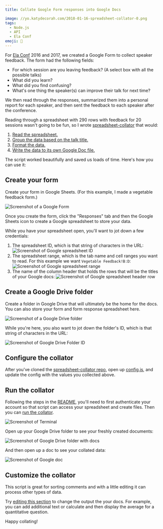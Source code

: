 ```yaml
---
title: Collate Google Form responses into Google Docs

image: //yo.katydecorah.com/2018-01-16-spreadsheet-collator-0.png
tags:
  - Node.js
  - API
  - Ela Conf
emoji: 📁
---
```


For [Ela Conf](http://elaconf.com) 2016 and 2017, we created a Google Form to collect speaker feedback. The form had the following fields:

- For which session are you leaving feedback? (A select box with all the possible talks)
- What did you learn?
- What did you find confusing?
- What's one thing the speaker(s) can improve their talk for next time?

We then read through the responses, summarized them into a personal report for each speaker, and then sent the feedback to each speaker after the conference.

Reading through a spreadsheet with 290 rows with feedback for 20 sessions wasn't going to be fun, so I wrote [spreadsheet-collator](https://github.com/katydecorah/spreadsheet-collator/) that would:

1. [Read the spreadsheet.](https://github.com/katydecorah/spreadsheet-collator/blob/59e312affe5ac32eabf47a879cc7f1cdcea3bbc4/index.js#L16-L35)
2. [Group the data based on the talk title.](https://github.com/katydecorah/spreadsheet-collator/blob/59e312affe5ac32eabf47a879cc7f1cdcea3bbc4/index.js#L42)
3. [Format the data.](https://github.com/katydecorah/spreadsheet-collator/blob/59e312affe5ac32eabf47a879cc7f1cdcea3bbc4/index.js#L87-L96)
4. [Write the data to its own Google Doc file.](https://github.com/katydecorah/spreadsheet-collator/blob/59e312affe5ac32eabf47a879cc7f1cdcea3bbc4/index.js#L62-L85)

The script worked beautifully and saved us loads of time. Here's how you can use it:

## Create your form

Create your form in Google Sheets. (For this example, I made a vegetable feedback form.)

![Screenshot of a Google Form](//yo.katydecorah.com/2018-01-16-spreadsheet-collator-1.png)

Once you create the form, click the "Responses" tab and then the Google Sheets icon to create a Google spreadsheet to store your data.

While you have your spreadsheet open, you'll want to jot down a few credentials:

1. The spreadsheet ID, which is that string of characters in the URL:
   ![Screenshot of Google spreadsheet ID](//yo.katydecorah.com/2018-01-16-spreadsheet-collator-2.png)
2. The spreadsheet range, which is the tab name and cell ranges you want to read. For this example we want `Vegetable Feedback!B:D`:
   ![Screenshot of Google spreadsheet range](//yo.katydecorah.com/2018-01-16-spreadsheet-collator-3.png)
3. The name of the column header that holds the rows that will be the titles of your Google docs:
   ![Screenshot of Google spreadsheet header row](//yo.katydecorah.com/2018-01-16-spreadsheet-collator-4.png)

## Create a Google Drive folder

Create a folder in Google Drive that will ultimately be the home for the docs. You can also store your form and form response spreadsheet here.

![Screenshot of a Google Drive folder](//yo.katydecorah.com/2018-01-16-spreadsheet-collator-5.png)

While you're here, you also want to jot down the folder's ID, which is that string of characters in the URL:

![Screenshot of Google Drive Folder ID](//yo.katydecorah.com/2018-01-16-spreadsheet-collator-6.png)

## Configure the collator

After you've cloned the [spreadsheet-collator repo](https://github.com/katydecorah/spreadsheet-collator/), open up [config.js](https://github.com/katydecorah/spreadsheet-collator/blob/master/config.js), and update the config with the values you collected above.

## Run the collator

Following the steps in the [README](https://github.com/katydecorah/spreadsheet-collator#authenticate-and-run), you'll need to first authenticate your account so that script can access your spreadsheet and create files. Then you can [run the collator](https://github.com/katydecorah/spreadsheet-collator#run-the-script).

![Screenshot of Terminal](//yo.katydecorah.com/2018-01-16-spreadsheet-collator-7.png)

Open up your Google Drive folder to see your freshly created documents:

![Screenshot of Google Drive folder with docs](//yo.katydecorah.com/2018-01-16-spreadsheet-collator-8.png)

And then open up a doc to see your collated data:

![Screenshot of Google doc](//yo.katydecorah.com/2018-01-16-spreadsheet-collator-9.png)

## Customize the collator

This script is great for sorting comments and with a little editing it can process other types of data.

Try [editing this section](https://github.com/katydecorah/spreadsheet-collator/blob/59e312affe5ac32eabf47a879cc7f1cdcea3bbc4/index.js#L87-L96) to change the output the your docs. For example, you can add additional text or calculate and then display the average for a quantitative question.

Happy collating!
